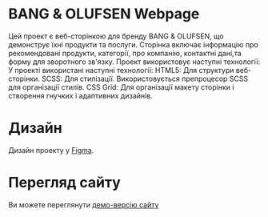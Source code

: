 # BANG & OLUFSEN Webpage

Цей проект є веб-сторінкою для бренду BANG & OLUFSEN, що демонструє їхні продукти та послуги. Сторінка включає інформацію про рекомендовані продукти, категорії, про компанію, контактні дані,та форму для зворотного зв'язку.
Проект використовує наступні технології:
У проекті використані наступні технології:
HTML5: Для структури веб-сторінки.
SCSS: Для стилізації. Використовується препроцесор SCSS для організації стилів.
CSS Grid: Для організації макету сторінки і створення гнучких і адаптивних дизайнів.
# Дизайн
Дизайн проекту у [Figma](https://www.figma.com/design/DtkQmQ797hk0nI4KfMi2Uq/BOSE-New-Version?node-id=6817-212&t=QoGiwqSOVCAap6B3-0).
# Перегляд сайту
 Ви можете переглянути [демо-версію сайту](https://MariCodec.github.io/landing-B-O/)
